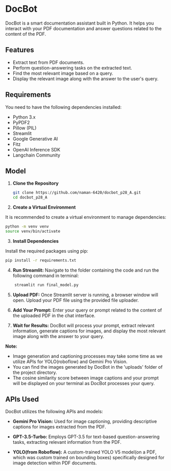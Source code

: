 # DocBot
DocBot is a smart documentation assistant built in Python. It helps you interact with your PDF documentation and answer questions related to the content of the PDF.


## Features
- Extract text from PDF documents.
- Perform question-answering tasks on the extracted text.
- Find the most relevant image based on a query.
- Display the relevant image along with the answer to the user's query.


## Requirements
You need to have the following dependencies installed:
- Python 3.x
- PyPDF2
- Pillow (PIL)
- Streamlit
- Google Generative AI
- Fitz
- OpenAI Inference SDK
- Langchain Community


## Model

1. **Clone the Repository**

   ```bash
   git clone https://github.com/naman-6420/docbot_p28_A.git
   cd docbot_p28_A
   ```
2. **Create a Virtual Environment**

It is recommended to create a virtual environment to manage dependencies:
```bash
python -m venv venv
source venv/bin/activate
```

3. **Install Dependencies**

Install the required packages using pip:
```bash
pip install -r requirements.txt
```

4. **Run Streamlit:** Navigate to the folder containing the code and run the following command in terminal:
```bash 
    streamlit run final_model.py
```

5. **Upload PDF:** Once Streamlit server is running, a browser window will open. Upload your PDF file using the provided file uploader.

6. **Add Your Prompt:** Enter your query or prompt related to the content of the uploaded PDF in the chat interface.

7. **Wait for Results:** DocBot will process your prompt, extract relevant information, generate captions for images, and display the most relevant image along with the answer to your query.

**Note:** 
- Image generation and captioning processes may take some time as we utilize APIs for YOLO(roboflow) and Gemini Pro Vision. 
- You can find the images generated by DocBot in the 'uploads' folder of the project directory.
- The cosine similarity score between image captions and your prompt will be displayed on your terminal as DocBot processes your query.


## APIs Used
DocBot utilizes the following APIs and models:

- **Gemini Pro Vision:** Used for image captioning, providing descriptive captions for images extracted from the PDF.

- **GPT-3.5-Turbo:** Employs GPT-3.5 for text-based question-answering tasks, extracting relevant information from the PDF.

- **YOLO(from Roboflow):** A custom-trained YOLO V5 model(on a PDF, which was custom trained on bounding boxes) specifically designed for image detection within PDF documents.

